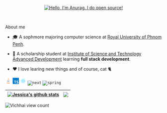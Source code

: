 <p align="center"><a href="https://github.com/JessicaaSun" target="_blank"><img width="50%" alt="Hello, I'm Anurag. I do open source!" src="https://i.pinimg.com/originals/5f/93/49/5f934966a1d20bae1909c9ef2278bd4c.gif" /></a></p>

<br />

About me

- 🎓 A sophmore majoring computer science at <a target="_blank" href="http://www.rupp.edu.kh/">Royal University of Phnom Penh</a>.

- 💯 A scholarship student at <a target="_blank" href="https://istad.co/">Institute of Science and Technology Advanced Development</a> learning <strong>full stack development</strong>.

- ❤️ I love learing new things and of course, cat 🐈
 
<code><img height="20" alt="javascript" src="https://raw.githubusercontent.com/github/explore/80688e429a7d4ef2fca1e82350fe8e3517d3494d/topics/java/java.png"></code>
<code><img height="20" alt="typescript" src="https://raw.githubusercontent.com/github/explore/80688e429a7d4ef2fca1e82350fe8e3517d3494d/topics/typescript/typescript.png"></code>
<code><img height="20" alt="react" src="https://raw.githubusercontent.com/github/explore/80688e429a7d4ef2fca1e82350fe8e3517d3494d/topics/react/react.png"></code>
<code><img height="20" alt="next" src="https://d2nir1j4sou8ez.cloudfront.net/wp-content/uploads/2021/12/nextjs-boilerplate-logo.png"></code>
<code><img height="20" alt="spring" src="https://img.icons8.com/color/512/spring-logo.png"></code>    


| <a target="_blank" href=""><img align="center" src="https://github-readme-stats.vercel.app/api?username=JessicaaSun&theme=buefy&hide_border=true&count_private=true&show_icons=true&include_all_commits=true" alt="Jessica's github stats" /></a> | <a href="" target="_blank"><img align="center" src="https://github-readme-stats.vercel.app/api/top-langs/?username=chhannyvichhai&layout=compact&theme=buefy&hide_border=true" /></a> |
| ------------- | ------------- |

<img alt="Vichhai view count" width="20%" src="https://komarev.com/ghpvc/?username=chhannyvichhai&color=ff69b4&style=for-the-badge" />
